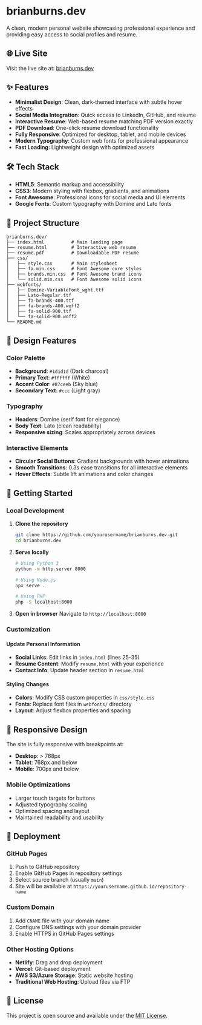# brianburns.dev

A clean, modern personal website showcasing professional experience and providing easy access to social profiles and resume.

## 🌐 Live Site

Visit the live site at: [brianburns.dev](https://brianburns.dev)

## ✨ Features

- **Minimalist Design**: Clean, dark-themed interface with subtle hover effects
- **Social Media Integration**: Quick access to LinkedIn, GitHub, and resume
- **Interactive Resume**: Web-based resume matching PDF version exactly
- **PDF Download**: One-click resume download functionality
- **Fully Responsive**: Optimized for desktop, tablet, and mobile devices
- **Modern Typography**: Custom web fonts for professional appearance
- **Fast Loading**: Lightweight design with optimized assets

## 🛠️ Tech Stack

- **HTML5**: Semantic markup and accessibility
- **CSS3**: Modern styling with flexbox, gradients, and animations
- **Font Awesome**: Professional icons for social media and UI elements
- **Google Fonts**: Custom typography with Domine and Lato fonts

## 📁 Project Structure

```plaintext
brianburns.dev/
├── index.html          # Main landing page
├── resume.html         # Interactive web resume
├── resume.pdf          # Downloadable PDF resume
├── css/
│   ├── style.css       # Main stylesheet
│   ├── fa.min.css      # Font Awesome core styles
│   ├── brands.min.css  # Font Awesome brand icons
│   └── solid.min.css   # Font Awesome solid icons
├── webfonts/
│   ├── Domine-VariableFont_wght.ttf
│   ├── Lato-Regular.ttf
│   ├── fa-brands-400.ttf
│   ├── fa-brands-400.woff2
│   ├── fa-solid-900.ttf
│   └── fa-solid-900.woff2
└── README.md
```

## 🎨 Design Features

### Color Palette

- **Background**: `#1d1d1d` (Dark charcoal)
- **Primary Text**: `#ffffff` (White)
- **Accent Color**: `#87ceeb` (Sky blue)
- **Secondary Text**: `#ccc` (Light gray)

### Typography

- **Headers**: Domine (serif font for elegance)
- **Body Text**: Lato (clean readability)
- **Responsive sizing**: Scales appropriately across devices

### Interactive Elements

- **Circular Social Buttons**: Gradient backgrounds with hover animations
- **Smooth Transitions**: 0.3s ease transitions for all interactive elements
- **Hover Effects**: Subtle lift animations and color changes

## 🚀 Getting Started

### Local Development

1. **Clone the repository**

   ```bash
   git clone https://github.com/yourusername/brianburns.dev.git
   cd brianburns.dev
   ```

2. **Serve locally**

   ```bash
   # Using Python 3
   python -m http.server 8000
   
   # Using Node.js
   npx serve .
   
   # Using PHP
   php -S localhost:8000
   ```

3. **Open in browser**
   Navigate to `http://localhost:8000`

### Customization

#### Update Personal Information

- **Social Links**: Edit links in `index.html` (lines 25-35)
- **Resume Content**: Modify `resume.html` with your experience
- **Contact Info**: Update header section in `resume.html`

#### Styling Changes

- **Colors**: Modify CSS custom properties in `css/style.css`
- **Fonts**: Replace font files in `webfonts/` directory
- **Layout**: Adjust flexbox properties and spacing

## 📱 Responsive Design

The site is fully responsive with breakpoints at:

- **Desktop**: > 768px
- **Tablet**: 768px and below
- **Mobile**: 700px and below

### Mobile Optimizations

- Larger touch targets for buttons
- Adjusted typography scaling
- Optimized spacing and layout
- Maintained readability and usability

## 🚀 Deployment

### GitHub Pages

1. Push to GitHub repository
2. Enable GitHub Pages in repository settings
3. Select source branch (usually `main`)
4. Site will be available at `https://yourusername.github.io/repository-name`

### Custom Domain

1. Add `CNAME` file with your domain name
2. Configure DNS settings with your domain provider
3. Enable HTTPS in GitHub Pages settings

### Other Hosting Options

- **Netlify**: Drag and drop deployment
- **Vercel**: Git-based deployment
- **AWS S3/Azure Storage**: Static website hosting
- **Traditional Web Hosting**: Upload files via FTP

## 📄 License

This project is open source and available under the [MIT License](LICENSE).

